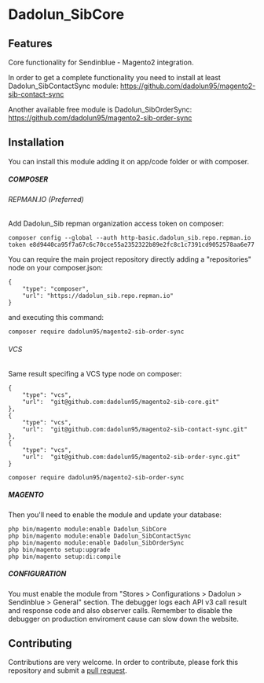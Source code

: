 # Dadolun_SibCore

## Features
Core functionality for Sendinblue - Magento2 integration.

In order to get a complete functionality you need to install at least Dadolun_SibContactSync module: https://github.com/dadolun95/magento2-sib-contact-sync

Another available free module is Dadolun_SibOrderSync: https://github.com/dadolun95/magento2-sib-order-sync

## Installation
You can install this module adding it on app/code folder or with composer.

##### COMPOSER
###### REPMAN.IO (Preferred)
Add Dadolun_Sib repman organization access token on composer:
```
composer config --global --auth http-basic.dadolun_sib.repo.repman.io token e8d9440ca95f7a67c6c70cce55a2352322b89e2fc8c1c7391cd9052578aa6e77
```
You can require the main project repository directly adding a "repositories" node on your composer.json:
```
{
    "type": "composer", 
    "url": "https://dadolun_sib.repo.repman.io"
}
```
and executing this command:
```
composer require dadolun95/magento2-sib-order-sync
```
###### VCS 
Same result specifing a VCS type node on composer:
```
{
    "type": "vcs",
    "url":  "git@github.com:dadolun95/magento2-sib-core.git"
},
{
    "type": "vcs",
    "url":  "git@github.com:dadolun95/magento2-sib-contact-sync.git"
},
{
    "type": "vcs",
    "url":  "git@github.com:dadolun95/magento2-sib-order-sync.git"
}
```
```
composer require dadolun95/magento2-sib-order-sync
```
##### MAGENTO
Then you'll need to enable the module and update your database:
```
php bin/magento module:enable Dadolun_SibCore
php bin/magento module:enable Dadolun_SibContactSync
php bin/magento module:enable Dadolun_SibOrderSync
php bin/magento setup:upgrade
php bin/magento setup:di:compile
```

##### CONFIGURATION
You must enable the module from "Stores > Configurations > Dadolun > Sendinblue > General" section.
The debugger logs each API v3 call result and response code and also observer calls. 
Remember to disable the debugger on production enviroment cause can slow down the website.

## Contributing
Contributions are very welcome. In order to contribute, please fork this repository and submit a [pull request](https://docs.github.com/en/free-pro-team@latest/github/collaborating-with-issues-and-pull-requests/creating-a-pull-request).
